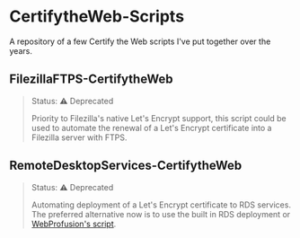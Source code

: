 # CertifytheWeb-Scripts
A repository of a few Certify the Web scripts I've put together over the years.

## FilezillaFTPS-CertifytheWeb
> Status: :warning: Deprecated
>
> Priority to Filezilla's native Let's Encrypt support, this script could be used to automate the renewal of a Let's Encrypt certificate into a Filezilla server with FTPS.



## RemoteDesktopServices-CertifytheWeb
> Status: :warning: Deprecated
>
> Automating deployment of a Let's Encrypt certificate to RDS services. The preferred alternative now is to use the built in RDS deployment or [WebProfusion's script](https://github.com/webprofusion/certify-plugins/blob/development/src/DeploymentTasks/Core/Providers/Assets/RDPGatewayServices.ps1).
